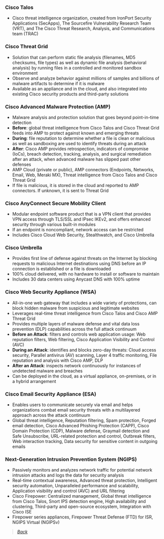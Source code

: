 ### Cisco Talos  
* Cisco threat intelligence organization, created from IronPort Security Applications (SecApps), The Sourcefire Vulnerability Research Team (VRT), and The Cisco Threat Research, Analysis, and Communications team (TRAC)  


### Cisco Threat Grid  
* Solution that can perform static file analysis (filenames, MD5 checksums, file types) as well as dynamic file analysis (behavioral analysis) by running files in a controlled and monitored sandbox environment  
* Observe and analyze behavior against millions of samples and billions of malware artifacts to determine if it is malware  
* Available as an appliance and in the cloud, and also integrated into existing Cisco security products and third-party solutions  


### Cisco Advanced Malware Protection (AMP)  
* Malware analysis and protection solution that goes beyond point-in-time detection  
* **Before**: global threat intelligence from Cisco Talos and Cisco Threat Grid feeds into AMP to protect against known and emerging threats  
* **During**: file reputation to determine whether a file is clean or malicious as well as sandboxing are used to identify threats during an attack  
* **After**: Cisco AMP provides retrospection, indicators of compromise (IoCs), breach detection, tracking, analysis, and surgical remediation after an attack, when advanced malware has slipped past other defenses  
* AMP Cloud (private or public), AMP connectors (Endpoints, Networks, Email, Web, Meraki MX), Threat intelligence from Cisco Talos and Cisco Threat Grid  
* If file is malicious, it is stored in the cloud and reported to AMP connectors. If unknown, it is sent to Threat Grid  


### Cisco AnyConnect Secure Mobility Client  
* Modular endpoint software product that is a VPN client that provides VPN access through TLS/SSL and IPsec IKEv2, and offers enhanced security through various built-in modules  
* If an endpoint is noncompliant, network access can be restricted  
* Includes Cisco Cloud Web Security, Stealthwatch, and Cisco Umbrella  


### Cisco Umbrella  
* Provides first line of defense against threats on the Internet by blocking requests to malicious Internet destinations using DNS before an IP connection is established or a file is downloaded  
* 100% cloud delivered, with no hardware to install or software to maintain  
* Includes 30 data centers using Anycast DNS with 100% uptime  


### Cisco Web Security Appliance (WSA)  
* All-in-one web gateway that includes a wide variety of protections, can block hidden malware from suspicious and legitimate websites  
* Leverages real-time threat intelligence from Cisco Talos and Cisco AMP Threat Grid  
* Provides multiple layers of malware defense and vital data loss prevention (DLP) capabilities across the full attack continuum  
* **Before an Attack**: filters and controls web application usage: Web reputation filters, Web filtering, Cisco Application Visibility and Control (AVC)  
* **During an Attack**: identifies and blocks zero-day threats: Cloud access security, Parallel antivirus (AV) scanning, Layer 4 traffic monitoring, File reputation and analysis with Cisco AMP, DLP  
* **After an Attack**: inspects network continuously for instances of undetected malware and breaches  
* Can be deployed in the cloud, as a virtual appliance, on-premises, or in a hybrid arrangement  

### Cisco Email Security Appliance (ESA)  
* Enables users to communicate securely via email and helps organizations combat email security threats with a multilayered approach across the attack continuum  
* Global threat intelligence, Reputation filtering, Spam protection, Forged email detection, Cisco Advanced Phishing Protection (CAPP), Cisco Domain Protection (CDP), Malware defense, Graymail detection and Safe Unsubscribe, URL-related protection and control, Outbreak filters, Web interaction tracking, Data security for sensitive content in outgoing emails  

### Next-Generation Intrusion Prevention System (NGIPS)  
* Passively monitors and analyzes network traffic for potential network intrusion attacks and logs the data for security analysis  
* Real-time contextual awareness, Advanced threat protection, Intelligent security automation, Unparalleled performance and scalability, Application visibility and control (AVC) and URL filtering  
* Cisco Firepower: Centralized management, Global threat intelligence from Cisco Talos, Snort IPS detection engine, High availability and clustering, Third-party and open-source ecosystem, Integration with Cisco ISE  
* Firepower series appliances, Firepower Threat Defense (FTD) for ISR, NGIPS Virtual (NGIPSv)  


> *[Back](https://github.com/network-dluong/CCNP-ENCOR/tree/5.0-Security)*  
